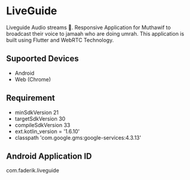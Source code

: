 # LiveGuide

Liveguide Audio streams 🕋. Responsive Application for Muthawif to broadcast their voice to jamaah who are doing umrah. This application is built using Flutter and WebRTC Technology. 

## Supoorted Devices
- Android
- Web (Chrome) 

## Requirement
- minSdkVersion 21
- targetSdkVersion 30
- compileSdkVersion 33
- ext.kotlin_version = '1.6.10'
- classpath 'com.google.gms:google-services:4.3.13'

## Android Application ID
com.faderik.liveguide